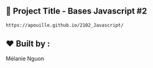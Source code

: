 
##  :gem: Project Title - Bases Javascript #2  

```
https://apouille.github.io/2102_Javascript/
```

## :heart: Built by : 

Mélanie Nguon  